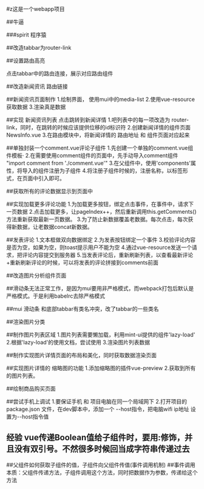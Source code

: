 #z这是一个webapp项目

##牛逼

###spirit 程序猿   
  
##改造tabbar为router-link

##设置路由高亮

点击tabbar中的路由连接，展示对应路由组件

##改造新闻资讯 路由链接

##新闻资讯页面制作
1.绘制界面， 使用mui中的media-list
2.使用vue-resource获取数据
3.渲染真是数据

##实现 新闻资讯列表 点击跳转到新闻详情
1.吧列表中的每一项改造为 router-link，同时，在跳转的时候应该提供位移的id标识符
2.创建新闻详情的组件页面 NewsInfo.vue
3.在路由模块中，将新闻详情的 路由地址 和 组件页面对应起来

##单独封装一个comment.vue评论子组件
1.先创建一个单独的comment.vue组件模板·
2.在需要使用comment组件的页面中，先手动导入comment组件 "import comment from './comment.vue'"
3.在父组件中，使用'components'属性，将导入的组件注册为子组件
4.将注册子组件时候的，注册名称，以标签形式，在页面中引入即可。

##获取所有的评论数据显示到页面中

##实现加载更多评论功能
1.为加载更多按钮，绑定点击事件，在事件中，请求下一页数据
2.点击加载更多，让pageIndex++，然后重新调用this.getComments()方法重新获取最新一页数据。
3.为了防止新数据覆盖老数据。每次点击，每次获得新数据，让老数据concat新数据。

##发表评论
1.文本框做双向数据绑定
2.为发表按钮绑定一个事件
3.校验评论内容是否为空，如果为空，则toast提示用户不能为空
4.通过vue-resource发送一个请求，把评论内容提交到服务器
5.当发表评论后，重新刷新列表，以查看最新评论
+重新刷新评论的时候，可以将发表的评论拼接到comments前面

##改造图片分析组件页面

##滑动条无法正常工作，是因为mui要用非严格模式，而webpack打包后默认是严格模式。于是利用babelrc去除严格模式

##mui 滑动条 和底部tabbar有类名冲突，改了tabbar的一些类名


##渲染图片分类

##制作图片列表区域
1.图片列表需要懒加载，利用mint-ui提供的组件'lazy-load'
2.根据'lazy-load'的使用文档，尝试使用
3.渲染图片列表数据

##制作实现图片详情页面的布局和美化，同时获取数据渲染页面

##实现图片详情的 缩略图的功能
1.添加缩略图的插件vue-preview
2.获取到所有的图片列表。

##绘制商品购买页面

##尝试手机上调试
1.要保证手机 和 项目电脑在同一个局域网下
2.打开项目的 package.json 文件，在dev脚本中，添加一个 --host指令，把电脑wifi ip地址 设置为--host指令值

## 经验 vue传递Boolean值给子组件时，要用:修饰，并且没有双引号。不然很多时候回当成字符串传递过去

##父组件如何获取子组件的值，子组件向父组件传值(事件调用机制)
##事件调用本质：父组件传递方法，子组件调用这个方法，同时把数据作为参数，传递给这个方法
##